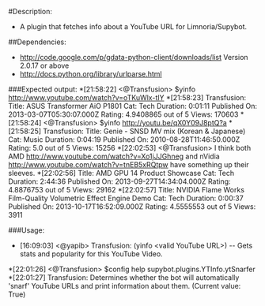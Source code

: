 #Description:
* A plugin that fetches info about a YouTube URL for Limnoria/Supybot.

##Dependencies:
* http://code.google.com/p/gdata-python-client/downloads/list Version 2.0.17 or above
* http://docs.python.org/library/urlparse.html

###Expected output:
*[21:58:22] <@Transfusion> $yinfo http://www.youtube.com/watch?v=oTKuWlx-tIY
*[21:58:23] <yapib> Transfusion: Title: ASUS Transformer AiO P1801 Cat: Tech Duration: 0:01:11 Published On: 2013-03-07T05:30:07.000Z Rating: 4.9408865 out of 5 Views: 170603
*[21:58:24] <@Transfusion> $yinfo http://youtu.be/qX0Y09J8ptQ?a
*[21:58:25] <yapib> Transfusion: Title: Genie - SNSD MV mix (Korean & Japanese) Cat: Music Duration: 0:04:19 Published On: 2010-08-28T11:46:50.000Z Rating: 5.0 out of 5 Views: 15256
*[22:02:53] <@Transfusion> I think both AMD http://www.youtube.com/watch?v=Xo1jJJGhneg and nVidia http://www.youtube.com/watch?v=tnEB5xRQtpw have something up their sleeves. 
*[22:02:56] <yapib> Title: AMD GPU 14 Product Showcase Cat: Tech Duration: 2:44:36 Published On: 2013-09-27T14:34:04.000Z Rating: 4.8876753 out of 5 Views: 29162
*[22:02:57] <yapib> Title: NVIDIA Flame Works Film-Quality Volumetric Effect Engine Demo Cat: Tech Duration: 0:00:37 Published On: 2013-10-17T16:52:09.000Z Rating: 4.5555553 out of 5 Views: 3911

###Usage:
* [16:09:03] <@yapib> Transfusion: (yinfo \<valid YouTube URL\>) -- Gets stats and popularity for this YouTube Video. 

*[22:01:26] <@Transfusion> $config help supybot.plugins.YTInfo.ytSnarfer
*[22:01:27] <yapib> Transfusion: Determines whether the bot will automatically 'snarf' YouTube URLs and print information about them. (Current value: True)
